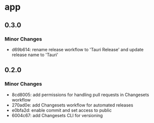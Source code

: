# app

## 0.3.0

### Minor Changes

- d69b614: rename release workflow to 'Tauri Release' and update release name to 'Tauri'

## 0.2.0

### Minor Changes

- 8cd8005: add permissions for handling pull requests in Changesets workflow
- 270ad0e: add Changesets workflow for automated releases
- e0bfa2d: enable commit and set access to public
- 6004c67: add Changesets CLI for versioning
